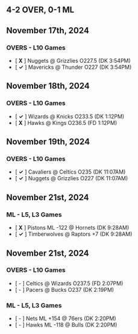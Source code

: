 
## 4-2 OVER, 0-1 ML
## November 17th, 2024
### OVERS - L10 Games
* [ **X** ] Nuggets @ Grizzlies O227.5 (DK 3:54PM)
* [ **&check;** ] Mavericks @ Thunder O227 (DK 3:54PM)

## November 18th, 2024
### OVERS - L10 Games
* [ **&check;** ] Wizards @ Knicks O233.5 (DK 1:12PM)
* [ **X** ] Hawks @ Kings O236.5 (FD 1:12PM)

## November 19th, 2024
### OVERS - L10 Games
* [ **&check;** ] Cavaliers @ Celtics O235 (DK 11:07AM)
* [ **&check;** ] Nuggets @ Grizzlies O227 (DK 11:07AM)

## November 21st, 2024
### ML - L5, L3 Games
* [ **X** ] Pistons ML -122 @ Hornets (DK 9:28AM)
* [ **&check;** ] Timberwolves @ Raptors +7 (DK 9:28AM)

## November 21st, 2024
### OVERS - L10 Games
* [ - ] Celtics @ Wizards O237.5 (FD 2:07PM)
* [ - ] Pacers @ Bucks O237 (DK 2:19PM)
### ML - L5, L3 Games
* [ - ] Nets ML +154 @ 76ers (DK 2:20PM)
* [ - ] Hawks ML -118 @ Bulls (DK 2:20PM)
